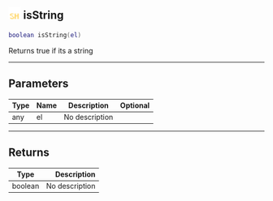 ## <img src="../../.gitbook/assets/shared.png" width="24" height=24 /> isString

```lua
boolean isString(el)
```

Returns true if its a string

------
## Parameters

| Type   | Name | Description | Optional |
| ------ | ---- | ----------- | -------: |
| any | el | No description |  |


------
## Returns

| Type   | Description |
| ------ | ----------: |
| boolean | No description |

